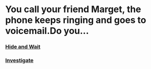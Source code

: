 # You call your friend Marget, the phone keeps ringing and goes to voicemail.Do you...

### [Hide and Wait](hide-wait/hide-wait.md)
### [Investigate](../../investigate/investigate.md)

<img src="https://cdn.cnn.com/cnnnext/dam/assets/181225051737-02-trump-xmas-call-large-169.jpg" alt="Kitten"
	title="A cute kitten" width="500" height="3
00" />

